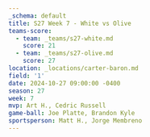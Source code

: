 ```yaml
---
_schema: default
title: S27 Week 7 - White vs Olive
teams-score:
  - team: _teams/s27-white.md
    score: 21
  - team: _teams/s27-olive.md
    score: 27
location: _locations/carter-baron.md
field: '1'
date: 2024-10-27 09:00:00 -0400
season: 27
week: 7
mvp: Art H., Cedric Russell
game-ball: Joe Platte, Brandon Kyle
sportsperson: Matt H., Jorge Membreno
---
```

